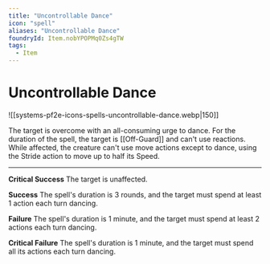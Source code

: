 ```yaml
---
title: "Uncontrollable Dance"
icon: "spell"
aliases: "Uncontrollable Dance"
foundryId: Item.nobYPOPMq0Zs4gTW
tags:
  - Item
---
```


# Uncontrollable Dance
![[systems-pf2e-icons-spells-uncontrollable-dance.webp|150]]

The target is overcome with an all-consuming urge to dance. For the duration of the spell, the target is [[Off-Guard]] and can't use reactions. While affected, the creature can't use move actions except to dance, using the Stride action to move up to half its Speed.

* * *

**Critical Success** The target is unaffected.

**Success** The spell's duration is 3 rounds, and the target must spend at least 1 action each turn dancing.

**Failure** The spell's duration is 1 minute, and the target must spend at least 2 actions each turn dancing.

**Critical Failure** The spell's duration is 1 minute, and the target must spend all its actions each turn dancing.
